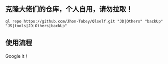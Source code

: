 
## 克隆大佬们的仓库，个人自用，请勿拉取！ 

```
ql repo https://github.com/Jhon-Tobey/Qlself.git "JD|Others" "backUp" "JS|tools|JD|Others|backUp"

```

## 使用流程

Google it！

